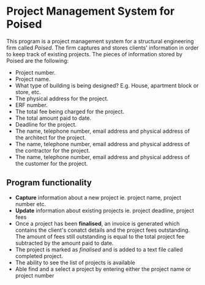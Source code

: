 # Project Management System for Poised
This program is a project management system for a structural engineering firm called *Poised*.
The firm captures and stores clients' information in order to keep track of existing projects.
The pieces of information stored by Poised are the following:
* Project number.
* Project name.
* What type of building is being designed? E.g. House, apartment block or
store, etc.
* The physical address for the project.
* ERF number.
* The total fee being charged for the project.
* The total amount paid to date.
* Deadline for the project.
* The name, telephone number, email address and physical address of the
architect for the project.
* The name, telephone number, email address and physical address of the
contractor for the project.
* The name, telephone number, email address and physical address of the
customer for the project.
## Program functionality
* **Capture** information about a new project ie. project name, project number etc.
* **Update** information about existing projects ie. project deadline, project fees
* Once a project has been **finalised**, an invoice is generated which contains the client's conatct details and the project fees
outstanding. The amount of fees still outstanding is equal to the total project fee subtracted by the amount paid to date.
* The project is marked as *finalised* and is added to a text file called completed project.
* The ability to see the list of projects is available 
* Able find and a select a project by entering either the project name or  project number
